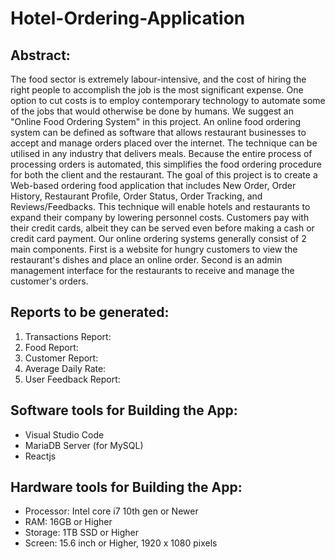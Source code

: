 # Hotel-Ordering-Application

## Abstract:
The food sector is extremely labour-intensive, and the cost of hiring the right people
to accomplish the job is the most significant expense. One option to cut costs is to
employ contemporary technology to automate some of the jobs that would otherwise
be done by humans. We suggest an "Online Food Ordering System" in this project. An
online food ordering system can be defined as software that allows restaurant
businesses to accept and manage orders placed over the internet. The technique can be
utilised in any industry that delivers meals. Because the entire process of processing
orders is automated, this simplifies the food ordering procedure for both the client and
the restaurant. The goal of this project is to create a Web-based ordering food
application that includes New Order, Order History, Restaurant Profile, Order Status,
Order Tracking, and Reviews/Feedbacks. This technique will enable hotels and
restaurants to expand their company by lowering personnel costs. Customers pay with
their credit cards, albeit they can be served even before making a cash or credit card
payment. Our online ordering systems generally consist of 2 main components. First is
a website for hungry customers to view the restaurant's dishes and place an online
order. Second is an admin management interface for the restaurants to receive and
manage the customer's orders.


## Reports to be generated:
1) Transactions Report:
2) Food Report:
3) Customer Report:
4) Average Daily Rate:
5) User Feedback Report:


## Software tools for Building the App:
* Visual Studio Code 
* MariaDB Server (for MySQL)
* Reactjs
## Hardware tools for Building the App:
* Processor: Intel core i7 10th gen or Newer
* RAM: 16GB or Higher
* Storage: 1TB SSD or Higher
* Screen: 15.6 inch or Higher, 1920 x 1080 pixels
